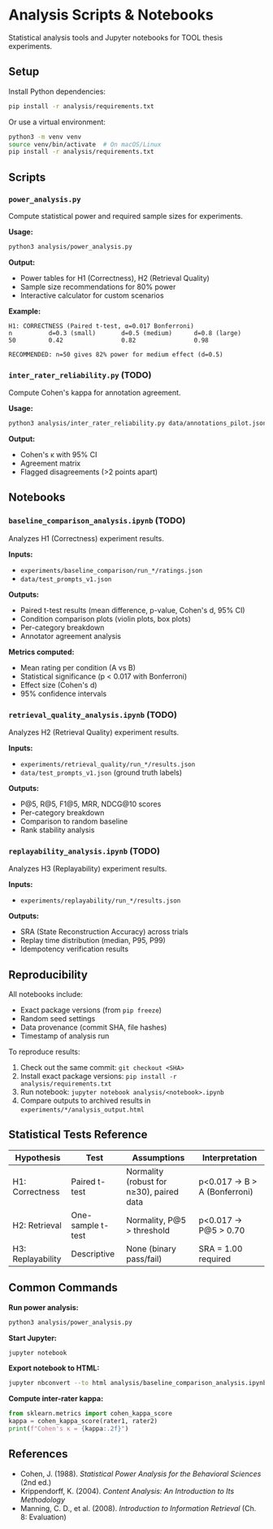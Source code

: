 # Analysis Scripts & Notebooks

Statistical analysis tools and Jupyter notebooks for TOOL thesis experiments.

## Setup

Install Python dependencies:

```bash
pip install -r analysis/requirements.txt
```

Or use a virtual environment:

```bash
python3 -m venv venv
source venv/bin/activate  # On macOS/Linux
pip install -r analysis/requirements.txt
```

## Scripts

### `power_analysis.py`
Compute statistical power and required sample sizes for experiments.

**Usage:**
```bash
python3 analysis/power_analysis.py
```

**Output:**
- Power tables for H1 (Correctness), H2 (Retrieval Quality)
- Sample size recommendations for 80% power
- Interactive calculator for custom scenarios

**Example:**
```
H1: CORRECTNESS (Paired t-test, α=0.017 Bonferroni)
n          d=0.3 (small)       d=0.5 (medium)      d=0.8 (large)
50         0.42                0.82                0.98

RECOMMENDED: n=50 gives 82% power for medium effect (d=0.5)
```

### `inter_rater_reliability.py` (TODO)
Compute Cohen's kappa for annotation agreement.

**Usage:**
```bash
python3 analysis/inter_rater_reliability.py data/annotations_pilot.json
```

**Output:**
- Cohen's κ with 95% CI
- Agreement matrix
- Flagged disagreements (>2 points apart)

## Notebooks

### `baseline_comparison_analysis.ipynb` (TODO)
Analyzes H1 (Correctness) experiment results.

**Inputs:**
- `experiments/baseline_comparison/run_*/ratings.json`
- `data/test_prompts_v1.json`

**Outputs:**
- Paired t-test results (mean difference, p-value, Cohen's d, 95% CI)
- Condition comparison plots (violin plots, box plots)
- Per-category breakdown
- Annotator agreement analysis

**Metrics computed:**
- Mean rating per condition (A vs B)
- Statistical significance (p < 0.017 with Bonferroni)
- Effect size (Cohen's d)
- 95% confidence intervals

### `retrieval_quality_analysis.ipynb` (TODO)
Analyzes H2 (Retrieval Quality) experiment results.

**Inputs:**
- `experiments/retrieval_quality/run_*/results.json`
- `data/test_prompts_v1.json` (ground truth labels)

**Outputs:**
- P@5, R@5, F1@5, MRR, NDCG@10 scores
- Per-category breakdown
- Comparison to random baseline
- Rank stability analysis

### `replayability_analysis.ipynb` (TODO)
Analyzes H3 (Replayability) experiment results.

**Inputs:**
- `experiments/replayability/run_*/results.json`

**Outputs:**
- SRA (State Reconstruction Accuracy) across trials
- Replay time distribution (median, P95, P99)
- Idempotency verification results

## Reproducibility

All notebooks include:
- Exact package versions (from `pip freeze`)
- Random seed settings
- Data provenance (commit SHA, file hashes)
- Timestamp of analysis run

To reproduce results:
1. Check out the same commit: `git checkout <SHA>`
2. Install exact package versions: `pip install -r analysis/requirements.txt`
3. Run notebook: `jupyter notebook analysis/<notebook>.ipynb`
4. Compare outputs to archived results in `experiments/*/analysis_output.html`

## Statistical Tests Reference

| Hypothesis | Test | Assumptions | Interpretation |
|------------|------|-------------|----------------|
| H1: Correctness | Paired t-test | Normality (robust for n≥30), paired data | p<0.017 → B > A (Bonferroni) |
| H2: Retrieval | One-sample t-test | Normality, P@5 > threshold | p<0.017 → P@5 > 0.70 |
| H3: Replayability | Descriptive | None (binary pass/fail) | SRA = 1.00 required |

## Common Commands

**Run power analysis:**
```bash
python3 analysis/power_analysis.py
```

**Start Jupyter:**
```bash
jupyter notebook
```

**Export notebook to HTML:**
```bash
jupyter nbconvert --to html analysis/baseline_comparison_analysis.ipynb
```

**Compute inter-rater kappa:**
```python
from sklearn.metrics import cohen_kappa_score
kappa = cohen_kappa_score(rater1, rater2)
print(f"Cohen's κ = {kappa:.2f}")
```

## References

- Cohen, J. (1988). *Statistical Power Analysis for the Behavioral Sciences* (2nd ed.)
- Krippendorff, K. (2004). *Content Analysis: An Introduction to Its Methodology*
- Manning, C. D., et al. (2008). *Introduction to Information Retrieval* (Ch. 8: Evaluation)
